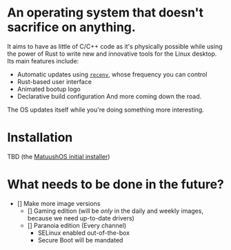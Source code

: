 # An operating system that doesn't sacrifice on anything.
It aims to have as little of C/C++ code as it's physically possible while using the power of Rust to write new and innovative tools for the Linux desktop. Its main features include: 
- Automatic updates using [`recenv`](https://gitlab.com/MatuushOS/recenv), whose frequency you can control
- Rust-based user interface
- Animated bootup logo
- Declarative build configuration
And more coming down the road. 

The OS updates itself while you're doing something more interesting.

# Installation
TBD (the [MatuushOS initial installer](https://gitlab.com/MatuushOS/))

# What needs to be done in the future?
- [] Make more image versions
  - [] Gaming edition (will be *only* in the daily and weekly images, because we need up-to-date drivers)
  - [] Paranoia edition (Every channel)
    - SELinux enabled out-of-the-box
    - Secure Boot will be mandated 